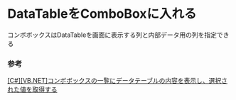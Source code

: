# DataTableをComboBoxに入れる

コンボボックスはDataTableを画面に表示する列と内部データ用の列を指定できる

### 参考

[\[C\#\]\[VB\.NET\]コンボボックスの一覧にデータテーブルの内容を表示し、選択された値を取得する](https://www.curict.com/item/96/96c6104.html)